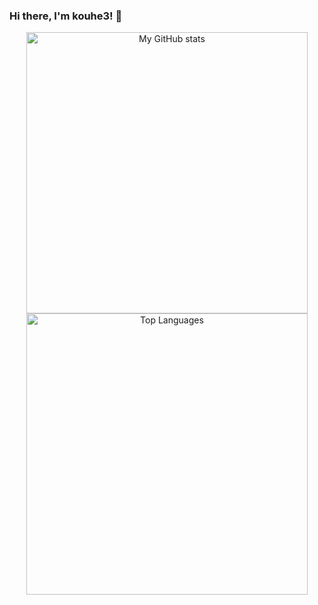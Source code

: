 ### Hi there, I'm kouhe3! 👋

<div align="center">

  <img src="https://github-readme-stats.vercel.app/api?username=kouhe3&theme=tokyonight&show_icons=true&hide_border=true" width=450px alt="My GitHub stats"/>
  <img src="https://github-readme-stats.vercel.app/api/top-langs/?username=kouhe3&theme=tokyonight&show_icons=true&layout=compact&hide_border=true" width=450px alt="Top Languages"/>
</div>

